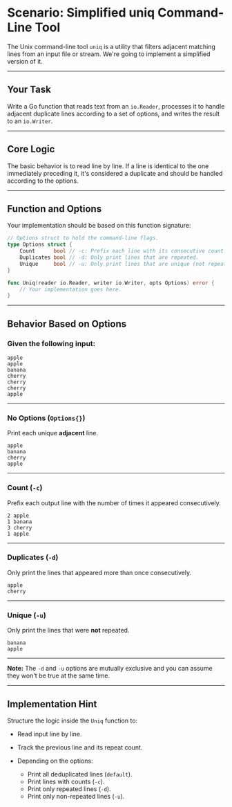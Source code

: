 # Scenario: Simplified uniq Command-Line Tool

The Unix command-line tool `uniq` is a utility that filters adjacent matching lines from an input file or stream. We're going to implement a simplified version of it.

---

## Your Task

Write a Go function that reads text from an `io.Reader`, processes it to handle adjacent duplicate lines according to a set of options, and writes the result to an `io.Writer`.

---

## Core Logic

The basic behavior is to read line by line. If a line is identical to the one immediately preceding it, it's considered a duplicate and should be handled according to the options.

---

## Function and Options

Your implementation should be based on this function signature:

```go
// Options struct to hold the command-line flags.
type Options struct {
    Count      bool // -c: Prefix each line with its consecutive count.
    Duplicates bool // -d: Only print lines that are repeated.
    Unique     bool // -u: Only print lines that are unique (not repeated).
}

func Uniq(reader io.Reader, writer io.Writer, opts Options) error {
    // Your implementation goes here.
}
```

---

## Behavior Based on Options

### Given the following input:

```
apple
apple
banana
cherry
cherry
cherry
apple
```

---

### No Options (`Options{}`)

Print each unique **adjacent** line.

```
apple
banana
cherry
apple
```

---

### Count (`-c`)

Prefix each output line with the number of times it appeared consecutively.

```
2 apple
1 banana
3 cherry
1 apple
```

---

### Duplicates (`-d`)

Only print the lines that appeared more than once consecutively.

```
apple
cherry
```

---

### Unique (`-u`)

Only print the lines that were **not** repeated.

```
banana
apple
```

---

**Note:** The `-d` and `-u` options are mutually exclusive and you can assume they won't be true at the same time.

---

## Implementation Hint

Structure the logic inside the `Uniq` function to:

* Read input line by line.
* Track the previous line and its repeat count.
* Depending on the options:

    * Print all deduplicated lines (`default`).
    * Print lines with counts (`-c`).
    * Print only repeated lines (`-d`).
    * Print only non-repeated lines (`-u`).

